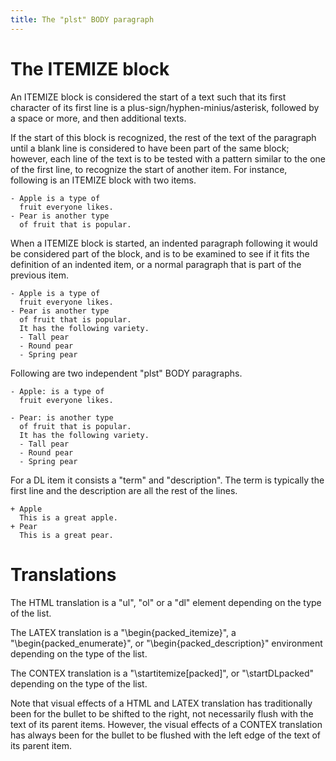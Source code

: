 ```yaml
---
title: The "plst" BODY paragraph
---
```


# The ITEMIZE block

An ITEMIZE block is considered the start of a text
such that its first character of its first line is
a plus-sign/hyphen-minius/asterisk, followed
by a space or more, and then additional texts.

If the start of this block is recognized, the rest of the text
of the paragraph until a blank line is considered to have
been part of the same block; however, each line of the text is to be
tested with a pattern similar to the one of the first line, to recognize
the start of another item. For instance, following is an ITEMIZE block
with two items.

    - Apple is a type of
      fruit everyone likes.
    - Pear is another type 
      of fruit that is popular.

When a ITEMIZE block is started, an indented paragraph following it would
be considered part of the block, and is to be examined to see if it fits
the definition of an indented item, or a normal paragraph that is 
part of the previous item.
      

    - Apple is a type of
      fruit everyone likes.
    - Pear is another type 
      of fruit that is popular.
      It has the following variety.
      - Tall pear
      - Round pear
      - Spring pear

Following are two independent "plst" BODY paragraphs.

    - Apple: is a type of
      fruit everyone likes.

    - Pear: is another type 
      of fruit that is popular.
      It has the following variety.
      - Tall pear
      - Round pear
      - Spring pear

For a DL item it consists a "term" and "description". 
The term is typically the first line and the description
are all the rest of the lines.

    + Apple
      This is a great apple.
    + Pear
      This is a great pear.


# Translations

The HTML translation is a "ul", "ol" or a "dl" element depending on the type of
the list.

The LATEX translation is a "\begin{packed_itemize}", a
"\begin{packed_enumerate}", or "\begin{packed_description}" environment
depending on the type of the list.

The CONTEX translation is a "\startitemize[packed]", or "\startDLpacked"
depending on the type of the list.

Note that visual effects of a HTML and LATEX translation has traditionally been
for the bullet to be shifted to the right, not necessarily flush with the text
of its parent items. However, the visual effects of a CONTEX translation has
always been for the bullet to be flushed with the left edge of the text of its
parent item.

